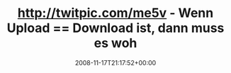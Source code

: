 ---
retweeted: false
source: <a href="http://twitter.com" rel="nofollow">Twitter Web Client</a>
entities:
  hashtags:
  - text: kabeldeutschland
    indices:
    - '73'
    - '90'
  symbols: []
  user_mentions: []
  urls: []
display_text_range:
- '0'
- '119'
favorite_count: '0'
id_str: '1010227094'
truncated: false
retweet_count: '0'
id: '1010227094'
created_at: Mon Nov 17 21:17:52 +0000 2008
favorited: false
full_text: 'http://twitpic.com/me5v - Wenn Upload == Download ist, dann muss es wohl
  #kabeldeutschland sein. (Wir bezahlen 26Mbit!)'
lang: de
tags:
- kabeldeutschland
- pesos/twitter
date: '2008-11-17T21:17:52+00:00'
src: https://twitter.com/bascht/status/1010227094
original_url: https://twitter.com/bascht/status/1010227094
type: twitter_tweet
text: 'http://twitpic.com/me5v - Wenn Upload == Download ist, dann muss es wohl #kabeldeutschland
  sein. (Wir bezahlen 26Mbit!)'
title: http://twitpic.com/me5v - Wenn Upload == Download ist, dann muss es woh

---